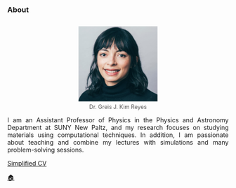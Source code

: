 ### About

<p align="center" style="margin-top:2em;">
  <img src="./portrait2.jpg" alt="Kim" width="180">
  <br>
  <span style="font-size: 0.9em; color: #555;">Dr. Greis J. Kim Reyes</span>
</p>

<div style="text-align: justify;">  
<p>
I am an Assistant Professor of Physics in the Physics and Astronomy Department at SUNY New Paltz, and my research focuses on studying materials using computational techniques. In addition, I am passionate about teaching and combine my lectures with simulations and many problem-solving sessions.</p>
</div>


[Simplified CV](cv.md)

[🏠](index.md)

